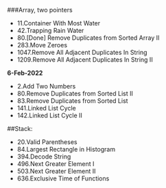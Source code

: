 ###Array, two pointers
- 11.Container With Most Water
- 42.Trapping Rain Water
- 80.[Done] Remove Duplicates from Sorted Array II
- 283.Move Zeroes
- 1047.Remove All Adjacent Duplicates In String
- 1209.Remove All Adjacent Duplicates In String II

**6-Feb-2022**
- 2.Add Two Numbers
- 80.Remove Duplicates from Sorted List II
- 83.Remove Duplicates from Sorted List
- 141.Linked List Cycle
- 142.Linked List Cycle II

##Stack:
- 20.Valid Parentheses
- 84.Largest Rectangle in Histogram
- 394.Decode String
- 496.Next Greater Element I
- 503.Next Greater Element II
- 636.Exclusive Time of Functions
